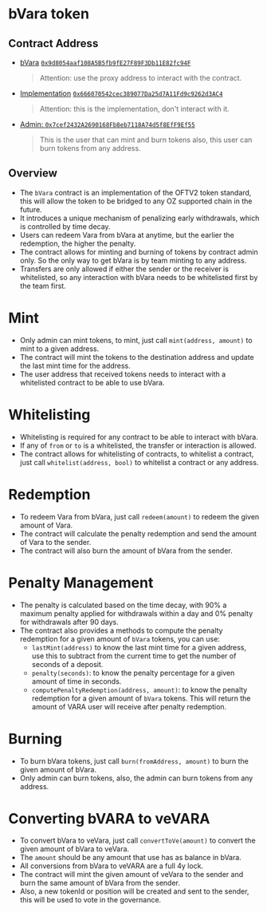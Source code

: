 # bVara token

## Contract Address

- [bVara](contracts/bVaraImplementation.sol) [`0x9d8054aaf108A5B5fb9fE27F89F3Db11E82fc94F`](https://kavascan.com/address/0x9d8054aaf108A5B5fb9fE27F89F3Db11E82fc94F/contracts#address-tabs)
  > Attention: use the proxy address to interact with the contract.

- [Implementation](contracts/bVaraImplementation.sol) [`0x666070542cec389077Da25d7A11Fd9c9262d3AC4`](https://kavascan.com/address/0x666070542cec389077Da25d7A11Fd9c9262d3AC4/contracts#address-tabs)
  > Attention: this is the implementation, don't interact with it.

- [Admin: `0x7cef2432A2690168Fb8eb7118A74d5f8EfF9Ef55`](https://kavascan.com/address/0x7cef2432A2690168Fb8eb7118A74d5f8EfF9Ef55)
  > This is the user that can mint and burn tokens also, this user can burn tokens from any address.

## Overview

- The `bVara` contract is an implementation of the OFTV2 token standard, this will allow the token to be bridged to any OZ supported chain in the future.
- It introduces a unique mechanism of penalizing early withdrawals, which is controlled by time decay.
- Users can redeem Vara from bVara at anytime, but the earlier the redemption, the higher the penalty. 
- The contract allows for minting and burning of tokens by contract admin only. So the only way to get bVara is by team minting to any address.
- Transfers are only allowed if either the sender or the receiver is whitelisted, so any interaction with bVara needs to be whitelisted first by the team first.

# Mint

- Only admin can mint tokens, to mint, just call `mint(address, amount)` to mint to a given address.
- The contract will mint the tokens to the destination address and update the last mint time for the address.
- The user address that received tokens needs to interact with a whitelisted contract to be able to use bVara. 

# Whitelisting

- Whitelisting is required for any contract to be able to interact with bVara.
- If any of `from` or `to` is a whitelisted, the transfer or interaction is allowed.
- The contract allows for whitelisting of contracts, to whitelist a contract, just call `whitelist(address, bool)` to whitelist a contract or any address.

# Redemption

- To redeem Vara from bVara, just call `redeem(amount)` to redeem the given amount of Vara.
- The contract will calculate the penalty redemption and send the amount of Vara to the sender.
- The contract will also burn the amount of bVara from the sender.

# Penalty Management

- The penalty is calculated based on the time decay, with 90% a maximum penalty applied for withdrawals within a day and 0% penalty for withdrawals after 90 days.
- The contract also provides a methods to compute the penalty redemption for a given amount of `bVara` tokens, you can use:
  - `lastMint(address)` to know the last mint time for a given address, use this to subtract from the current time to get the number of seconds of a deposit. 
  - `penalty(seconds)`: to know the penalty percentage for a given amount of time in seconds.
  - `computePenaltyRedemption(address, amount)`: to know the penalty redemption for a given amount of `bVara` tokens. This will return the amount of VARA user will receive after penalty redemption.

# Burning

- To burn bVara tokens, just call `burn(fromAddress, amount)` to burn the given amount of bVara.
- Only admin can burn tokens, also, the admin can burn tokens from any address.

# Converting bVARA to veVARA

- To convert bVara to veVara, just call `convertToVe(amount)` to convert the given amount of bVara to veVara.
- The `amount` should be any amount that use has as balance in bVara.
- All conversions from bVara to veVARA are a full 4y lock.
- The contract will mint the given amount of veVara to the sender and burn the same amount of bVara from the sender.
- Also, a new tokenId or position will be created and sent to the sender, this will be used to vote in the governance.